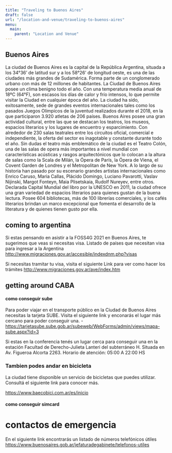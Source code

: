 ```yaml
---
title: "Traveling to Buenos Aires"
draft: false
url: "/location-and-venue/traveling-to-buenos-aires"
menu:
  main:
    parent: "Location and Venue"
---
```


## Buenos Aires
La ciudad de Buenos Aires es la capital de la República Argentina, situada a los 34°36’ de latitud sur y a los 58°26’ de longitud oeste, es una de las ciudades más grandes de Sudamérica. Forma parte de un conglomerado urbano con más de 12 millones de habitantes. La Ciudad de Buenos Aires posee un clima benigno todo el año. Con una temperatura media anual de 18ºC (64°F), son escasos los días de calor y frío intensos, lo que permite visitar la Ciudad en cualquier época del año. La ciudad ha sido, exitosamente, sede de grandes eventos internacionales tales como los pasados Juegos Olímpicos de la juventud realizados durante el 2018, en la que participaron 3.920 atletas de 206 países. 
Buenos Aires posee una gran actividad cultural, entre las que se destacan los teatros, los museos, espacios literarios y los lugares de encuentro y esparcimiento. Con alrededor de 230 salas teatrales entre los circuitos oficial, comercial e independiente, la oferta del sector es inagotable y constante durante todo el año. Sin dudas el teatro más emblemático de la ciudad es el Teatro Colón, una de las salas de opera más importantes a nivel mundial con características acústicas y rasgos arquitectónicos que lo colocan a la altura de salas como la Scala de Milán, la Ópera de París, la Ópera de Viena, el Covent Garden de Londres y el Metropolitan de New York.  A lo largo de su historia han pasado por su escenario grandes artistas internacionales como Enrico Caruso, Maria Callas, Plácido Domingo, Luciano Pavarotti, Vaslav Nijinski, Margot Fonteyn, Maia Plisetskaia, Rudolf Nureyev, entre otros. Declarada Capital Mundial del libro por la UNESCO en 2011, la ciudad ofrece una gran variedad de espacios literarios para quienes gustan de la buena lectura. Posee 604 bibliotecas, más de 100 librerías comerciales, y los cafés literarios brindan un marco excepcional que fomenta el desarrollo de la literatura y de quienes tienen gusto por ella.


## coming to argentina
Si estas pensando en asistir a la FOSS4G 2021 en Buenos Aires, te sugerimos que veas si necesitas visa.
Listado de países que necesitan visa para ingresar a la Argentina 
http://www.migraciones.gov.ar/accesible/indexdnm.php?visas

Si necesitas tramitar tu visa, visita el siguiente Link para ver como hacer los trámites
http://www.migraciones.gov.ar/ave/index.htm

## getting around CABA

#### como conseguir sube
Para poder viajar en el transporte público en la Ciudad de Buenos Aires necesitas la tarjeta SUBE. Visita el siguiente link y enconarás el lugar más cercano para poder conseguir una.
-https://tarjetasube.sube.gob.ar/subeweb/WebForms/admin/views/mapa-sube.aspx?id=3

Si estas en la conferencia tenés un lugar cerca para conseguir una en la estación Facultad de Derecho-Julieta Lanteri del subterráneo H. Situada en Av. Figueroa Alcorta 2263. Horario de atención: 05:00 A 22:00 HS

### Tambien podes andar en bicicleta
La ciudad tiene disponible un servicio de bicicletas que puedes utilizar. Consultá el siguiente link para conocer más.

https://www.baecobici.com.ar/es/inicio

#### como conseguir simcard

# contactos de emergencia
En el siguiente link encontrarás un listado de números telefónicos útiles
https://www.buenosaires.gob.ar/jefaturadegabinete/telefonos-utiles
